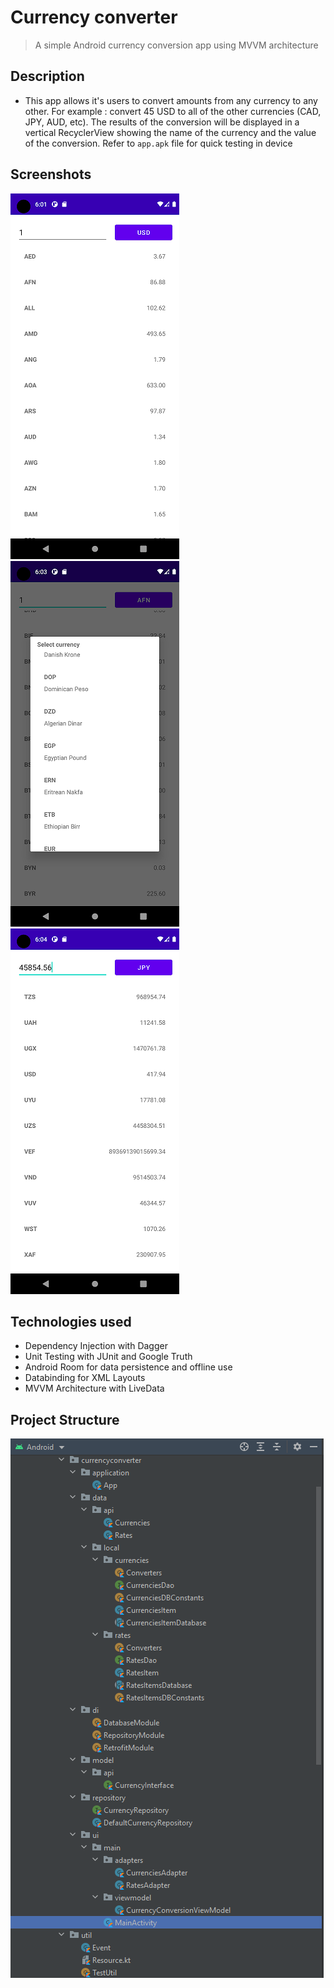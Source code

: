 # Currency converter

> A simple Android currency conversion app using MVVM architecture

## Description

- This app allows it's users to convert amounts from any currency to any other. For example : convert 45 USD to all of the other currencies (CAD, JPY, AUD, etc). The results of the conversion will be displayed in a vertical RecyclerView showing the name of the currency and the value of the conversion. Refer to `app.apk` file for quick testing in device

## Screenshots

![screenshot](screenshots/1.png)
![screenshot](screenshots/2.png)
![screenshot](screenshots/3.png)

## Technologies used

- Dependency Injection with Dagger
- Unit Testing with JUnit and Google Truth
- Android Room for data persistence and offline use
- Databinding for XML Layouts
- MVVM Architecture with LiveData

## Project Structure
![structure](screenshots/project-structure.png)
